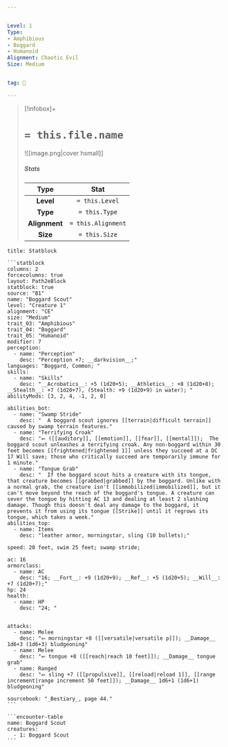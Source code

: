 ```yaml
---


Level: 1
Type:
- Amphibious
- Boggard
- Humanoid
Alignment: Chaotic Evil
Size: Medium


tag: 👹

---
```



> [!infobox]+
> #  `= this.file.name`
> ![[image.png|cover hsmall]]
> ##### Stats
> Type | Stat |
> :---:|:---:|
> **Level** | `= this.Level` |
> **Type** | `= this.Type` |
> **Alignment** | `= this.Alignment` |
> **Size** | `= this.Size` |



````ad-info
title: Statblock

```statblock
columns: 2
forcecolumns: true
layout: Path2eBlock
statblock: true
source: "B1"
name: "Boggard Scout"
level: "Creature 1"
alignment: "CE"
size: "Medium"
trait_03: "Amphibious"
trait_04: "Boggard"
trait_05: "Humanoid"
modifier: 7
perception:
  - name: "Perception"
    desc: "Perception +7; __darkvision__;"
languages: "Boggard, Common; "
skills:
  - name: "Skills"
    desc: "__Acrobatics__: +5 (1d20+5); __Athletics__: +8 (1d20+8); __Stealth__: +7 (1d20+7), (Stealth: +9 (1d20+9) in water); "
abilityMods: [3, 2, 4, -1, 2, 0]

abilities_bot:
  - name: "Swamp Stride"
    desc: "  A boggard scout ignores [[terrain|difficult terrain]] caused by swamp terrain features."
  - name: "Terrifying Croak"
    desc: "⬻ ([[auditory]], [[emotion]], [[fear]], [[mental]]);  The boggard scout unleashes a terrifying croak. Any non-boggard within 30 feet becomes [[frightened|frightened 1]] unless they succeed at a DC 17 Will save; those who critically succeed are temporarily immune for 1 minute."
  - name: "Tongue Grab"
    desc: "  If the boggard scout hits a creature with its tongue, that creature becomes [[grabbed|grabbed]] by the boggard. Unlike with a normal grab, the creature isn't [[immobilized|immobilized]], but it can't move beyond the reach of the boggard's tongue. A creature can sever the tongue by hitting AC 13 and dealing at least 2 slashing damage. Though this doesn't deal any damage to the boggard, it prevents it from using its tongue [[Strike]] until it regrows its tongue, which takes a week."
abilities_top:
  - name: Items
    desc: "leather armor, morningstar, sling (10 bullets);"

speed: 20 feet, swim 25 feet; swamp stride;

ac: 16
armorclass:
  - name: AC
    desc: "16; __Fort__: +9 (1d20+9); __Ref__: +5 (1d20+5); __Will__: +7 (1d20+7);"
hp: 24
health:
  - name: HP
    desc: "24; "


attacks:
  - name: Melee
    desc: "⬻ morningstar +8 ([[versatile|versatile p]]); __Damage__ 1d6+3 (1d6+3) bludgeoning"
  - name: Melee
    desc: "⬻ tongue +8 ([[reach|reach 10 feet]]); __Damage__ tongue grab"
  - name: Ranged
    desc: "⬻ sling +7 ([[propulsive]], [[reload|reload 1]], [[range increment|range increment 50 feet]]); __Damage__ 1d6+1 (1d6+1) bludgeoning"

sourcebook: "_Bestiary_, page 44."
```

```encounter-table
name: Boggard Scout
creatures:
  - 1: Boggard Scout
```

````


